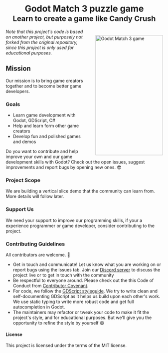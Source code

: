<h1 align="center">
  Godot Match 3 puzzle game</br>
  <small>Learn to create a game like Candy Crush</small>
</h1>

<p>
<img style="margin: 20px 0px 0px 20px;" src="https://lh3.googleusercontent.com/swbWGfp3Dgswlw6pVPBA3uPghK6Q5KCkd6E539V5Mk97ZEUWsxNI1_L3ms11NIFIFA9sqmSvehoAHok0VFHjYEnGAF-fQ5RTkl1nONPoKe_0aqcpkwq0_q--RSEQKvODQd0xxpNP=w2400" alt="Godot Match 3 game" height="384" width="216" align='right'/>
</p>

*Note that this project's code is based on another project, but purposely not forked from the original repository, since this project is only used for educational purposes.*

## Mission
Our mission is to bring game creators together and to become better game developers.

### Goals
- Learn game development with Godot, GDScript, C#
- Help and learn form other game creators
- Develop fun and polished games and demos

Do you want to contribute and help improve your own and our game development skills with Godot? Check out the open issues, suggest improvements and report bugs by opening new ones. 😎

### Project Scope
We are building a vertical slice demo that the community can learn from. More details will follow later.

### Support Us
We need your support to improve our programming skills, if your a experience programmer or game developer, consider contributing to the project.

### Contributing Guidelines
All contributors are welcome. 🙂
- Get in touch and communicate! Let us know what you are working on or report bugs using the issues tab. Join our [Discord server](https://discord.gg/3MFE6UN) to discuss the project live or to get in touch with the community
- Be respectful to everyone around. Please check out the this Code of Conduct from [Contributor Covenant](https://www.contributor-covenant.org/version/1/4/code-of-conduct/).
- For code, we follow the [GDScript styleguide](http://docs.godotengine.org/en/latest/getting_started/scripting/gdscript/gdscript_styleguide.html). We try to write clean and self-documenting GDScript as it helps us build upon each other's work. We use static typing to write more robust code and get full autocompletion in Godot.
- The maintainers may refactor or tweak your code to make it fit the project's style, and for educational purposes. But we'll give you the opportunity to refine the style by yourself 😄

#### License
This project is licensed under the terms of the MIT license.

